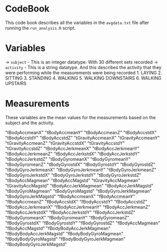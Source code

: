 # CodeBook
This code book describes all the variables in the `avgdata.txt` file after running the `run_analysis.R` script.

# Variables 
->  `subject`  - This is an integer datatype. With 30 different sets recorded
->  `activity` - This is a string datatype. And this describes the activity that they were performing while the measurements were being                    recorded
               1. LAYING
               2. SITTING
               3. STANDING
               4. WALKING
               5. WALKING DOWNSTAIRS
               6. WALKING UPSTAIRS


# Measurements
These variables are the mean values for the measurements based on the subject and the activity.

"tBodyAccmeanX" 
"tBodyAccmeanY" 
"tBodyAccmeanZ"
"tBodyAccstdX" 
"tBodyAccstdY" 
"tBodyAccstdZ"
"tGravityAccmeanX"
"tGravityAccmeanY" 
"tGravityAccmeanZ"
"tGravityAccstdX" 
"tGravityAccstdY"
"tGravityAccstdZ"
"tBodyAccJerkmeanX"
"tBodyAccJerkmeanY" 
"tBodyAccJerkmeanZ" 
"tBodyAccJerkstdX"
"tBodyAccJerkstdY"
"tBodyAccJerkstdZ" 
"tBodyGyromeanX" 
"tBodyGyromeanY"
"tBodyGyromeanZ"
"tBodyGyrostdX"
"tBodyGyrostdY"
"tBodyGyrostdZ"
"tBodyGyroJerkmeanX" 
"tBodyGyroJerkmeanY" 
"tBodyGyroJerkmeanZ"
"tBodyGyroJerkstdX" 
"tBodyGyroJerkstdY"
"tBodyGyroJerkstdZ"
"tBodyAccMagmean"
"tBodyAccMagstd"
"tGravityAccMagmean"
"tGravityAccMagstd" 
"tBodyAccJerkMagmean"
"tBodyAccJerkMagstd" 
"tBodyGyroMagmean"
"tBodyGyroMagstd"
"tBodyGyroJerkMagmean"
"tBodyGyroJerkMagstd"
"fBodyAccmeanX"
"fBodyAccmeanY" 
"fBodyAccmeanZ" 
"fBodyAccstdX"
"fBodyAccstdY"
"fBodyAccstdZ" 
"fBodyAccJerkmeanX"
"fBodyAccJerkmeanY" 
"fBodyAccJerkmeanZ" 
"fBodyAccJerkstdX"
"fBodyAccJerkstdY" 
"fBodyAccJerkstdZ"
"fBodyGyromeanX" 
"fBodyGyromeanY"
"fBodyGyromeanZ" 
"fBodyGyrostdX" 
"fBodyGyrostdY"
"fBodyGyrostdZ"
"fBodyAccMagmean"
"fBodyAccMagstd"
"fBodyBodyAccJerkMagmean"
"fBodyBodyAccJerkMagstd"
"fBodyBodyGyroMagmean" 
"fBodyBodyGyroMagstd"
"fBodyBodyGyroJerkMagmean"
"fBodyBodyGyroJerkMagstd"
               
              
